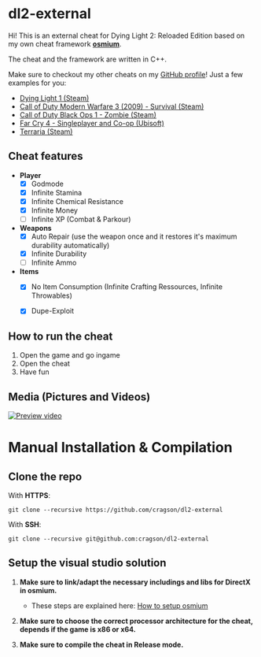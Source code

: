 # dl2-external

Hi!
This is an external cheat for Dying Light 2: Reloaded Edition based on my own cheat framework **[osmium](https://github.com/cragson/osmium)**. 

The cheat and the framework are written in C++.

Make sure to checkout my other cheats on my [GitHub profile](https://github.com/cragson)!
Just a few examples for you:

 - [Dying Light 1 (Steam)](https://github.com/cragson/DL-external)
 - [Call of Duty Modern Warfare 3 (2009) - Survival (Steam)](https://github.com/cragson/mw3-surviv0r)
 - [Call of Duty Black Ops 1 - Zombie (Steam)](https://github.com/cragson/bo1-fun)
 - [Far Cry 4 - Singleplayer and Co-op (Ubisoft)](https://github.com/cragson/far-cry-4-external)
 - [Terraria (Steam)](https://github.com/cragson/terraria-external)

## Cheat features

- **Player**
	 - [x] Godmode
	 - [x] Infinite Stamina
	 - [x] Infinite Chemical Resistance
	 - [x] Infinite Money
	 - [ ] Infinite XP (Combat & Parkour)
	 
- **Weapons**
	- [x] Auto Repair (use the weapon once and it restores it's maximum durability automatically)
	- [x] Infinite Durability
	- [ ] Infinite Ammo

- **Items**
	- [x] No Item Consumption (Infinite Crafting Ressources, Infinite Throwables)
	- [x] Dupe-Exploit


## How to run the cheat
1. Open the game and go ingame
2. Open the cheat
3. Have fun

## Media (Pictures and Videos)

[![Preview video](https://img.youtube.com/vi/VcgguRkgt-g/0.jpg)](https://www.youtube.com/watch?v=VcgguRkgt-g)


# Manual Installation & Compilation

## Clone the repo
With **HTTPS**:

    git clone --recursive https://github.com/cragson/dl2-external

With **SSH**:

    git clone --recursive git@github.com:cragson/dl2-external

## Setup the visual studio solution

1. **Make sure to link/adapt the necessary includings and libs for DirectX in osmium.**
	* These steps are explained here: [How to setup osmium](https://github.com/cragson/osmium#installation--setup) 

2. **Make sure to choose the correct processor architecture for the cheat, depends if the game is x86 or x64.**

3. **Make sure to compile the cheat in Release mode.**

